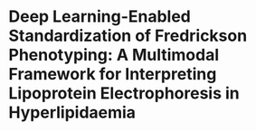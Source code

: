 # Deep Learning-Enabled Standardization of Fredrickson Phenotyping: A Multimodal Framework for Interpreting Lipoprotein Electrophoresis in Hyperlipidaemia



